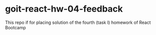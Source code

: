# goit-react-hw-04-feedback
This repo if for placing solution of the fourth (task I) homework of React Bootcamp
